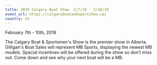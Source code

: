 ```yaml
---
title: 2019 Calgary Boat Show  2/7/19 - 2/10/19
event_url: https://calgaryboatandsportshow.ca/
country: US
---
```

February 7th - 10th, 2019

The Calgary Boat & Sportsmen's Show is the premier show in Alberta.  Gilligan's Boat Sales will represent MB Sports, displaying the newest MB models.  Spacial incentives will be offered during the show so don't miss out. Come down and see why your next boat will be a MB.
